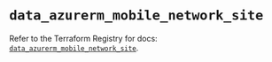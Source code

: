 # `data_azurerm_mobile_network_site`

Refer to the Terraform Registry for docs: [`data_azurerm_mobile_network_site`](https://registry.terraform.io/providers/hashicorp/azurerm/4.42.0/docs/data-sources/mobile_network_site).

